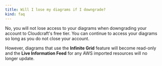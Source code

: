 ```yaml
---
title: Will I lose my diagrams if I downgrade?
kind: faq
---
```


No, you will not lose access to your diagrams when downgrading your account to Cloudcraft's free tier. You can continue to access your diagrams so long as you do not close your account.

However, diagrams that use the **Infinite Grid** feature will become read-only and the **Live Information Feed** for any AWS imported resources will no longer update.
